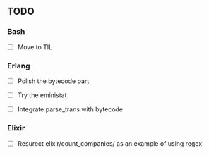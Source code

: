 ## TODO

### Bash

- [ ] Move to TIL

### Erlang

- [ ] Polish the bytecode part
- [ ] Try the eministat
- [ ] Integrate parse_trans with bytecode


### Elixir

- [ ] Resurect elixir/count_companies/ as an example of using regex
